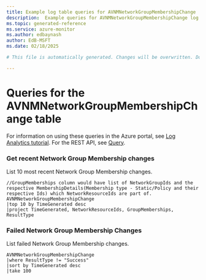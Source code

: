 ```yaml
---
title: Example log table queries for AVNMNetworkGroupMembershipChange
description:  Example queries for AVNMNetworkGroupMembershipChange log table
ms.topic: generated-reference
ms.service: azure-monitor
ms.author: edbaynash
author: EdB-MSFT
ms.date: 02/18/2025

# This file is automatically generated. Changes will be overwritten. Do not change this file directly. 

---
```


# Queries for the AVNMNetworkGroupMembershipChange table

For information on using these queries in the Azure portal, see [Log Analytics tutorial](/azure/azure-monitor/logs/log-analytics-tutorial). For the REST API, see [Query](/rest/api/loganalytics/query).


### Get recent Network Group Membership changes  


List 10 most recent Network Group Membership changes.  

```query
//GroupMemberships column would have list of NetworkGroupIds and the respective MembershipDetails(Membership type - Static/Policy and their respective Ids) which NetworkResourceIds are part of.
AVNMNetworkGroupMembershipChange
|top 10 by TimeGenerated desc
|project TimeGenerated, NetworkResourceIds, GroupMemberships, ResultType

```



### Failed Network Group Membership Changes  


List failed Network Group Membership changes.  

```query
AVNMNetworkGroupMembershipChange
|where ResultType != "Success"
|sort by TimeGenerated desc
|take 100

```

